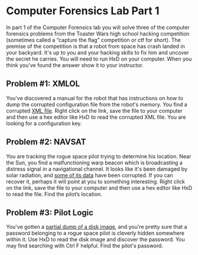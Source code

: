 # Computer Forensics Lab Part 1
In part 1 of the Computer Forensics lab you will solve three of the computer forensics problems from the Toaster Wars high school hacking competition (sometimes called a “capture the flag” competition or ctf for short).
The premise of the competition is that a robot from space has crash landed in your backyard. It's up to you and your hacking skills to fix him and uncover the secret he carries. You will need to run HxD on your computer. When you think you’ve found the answer show it to your instructor.

Problem #1: XMLOL
-----------------
You've discovered a manual for the robot that has instructions on how to dump the corrupted configuration file from the robot's memory. You find a corrupted [XML file](tmpVrg2Ah.xml). Right click on the link, save the file to your computer and then use a hex editor like HxD to read the corrupted XML file. You are looking for a configuration key.

Problem #2: NAVSAT
------------------
You are tracking the rogue space pilot trying to determine his location. Near the Sun, you find a malfunctioning warp beacon which is broadcasting a distress signal in a navigational channel. It looks like it's been damaged by solar radiation, and [some of its data](recovery.zip) have been corrupted. If you can recover it, perhaps it will point at you to something interesting. Right click on the link, save the file to your computer and then use a hex editor like HxD to read the file. Find the pilot’s location.

Problem #3: Pilot Logic
-----------------------
You've gotten a [partial dump of a disk image](pilot_image), and you're pretty sure that a password belonging to a rogue space pilot is cleverly hidden somewhere within it. Use HxD to read the disk image and discover the password. You may find searching with Ctrl F helpful.
Find the pilot's password.   

